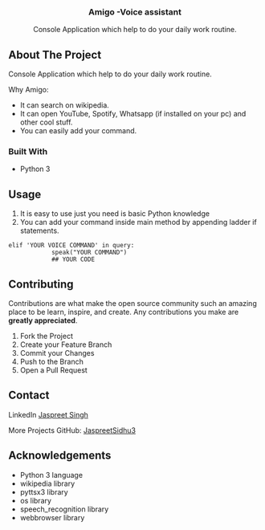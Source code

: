 <p align="center">
 <h3 align="center">Amigo -Voice assistant</h3>

  <p align="center">
   Console Application which help to do your daily work routine.
  </p>
</p>







## About The Project
  Console Application which help to do your daily work routine.

Why Amigo:
* It can search on wikipedia.
* It can open YouTube, Spotify, Whatsapp (if installed on your pc) and other cool stuff.
* You can easily add your command.


### Built With

* Python 3


<!-- USAGE EXAMPLES -->
## Usage
1. It is easy to use just you need is basic Python knowledge
2. You can add your command inside main method by appending ladder if statements.

```
elif 'YOUR VOICE COMMAND' in query:
            speak("YOUR COMMAND")
            ## YOUR CODE
```


<!-- CONTRIBUTING -->
## Contributing

Contributions are what make the open source community such an amazing place to be learn, inspire, and create. Any contributions you make are **greatly appreciated**.

1. Fork the Project
2. Create your Feature Branch 
3. Commit your Changes
4. Push to the Branch
5. Open a Pull Request






<!-- CONTACT -->
## Contact
LinkedIn
[Jaspreet Singh](https://www.linkedin.com/in/jaspreetsidhu13/)

More Projects
GitHub: [JaspreetSidhu3](https://github.com/jaspreetsidhu3)



<!-- ACKNOWLEDGEMENTS -->
## Acknowledgements
* Python 3 language
* wikipedia library
* pyttsx3 library
* os library
* speech_recognition library
* webbrowser library

